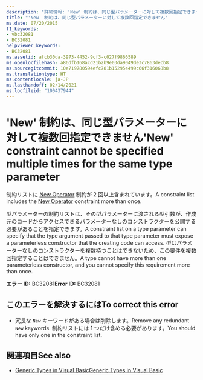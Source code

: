 ```yaml
---
description: "詳細情報: 'New' 制約は、同じ型パラメーターに対して複数回指定できません"
title: "'New' 制約は、同じ型パラメーターに対して複数回指定できません"
ms.date: 07/20/2015
f1_keywords:
- vbc32081
- BC32081
helpviewer_keywords:
- BC32081
ms.assetid: afcb30da-3973-4452-9cf3-c027f9866589
ms.openlocfilehash: a86dfb168acd21b2b9e03da9049de3c7863decb8
ms.sourcegitcommit: 10e719780594efc781b15295e499c66f316068b8
ms.translationtype: HT
ms.contentlocale: ja-JP
ms.lasthandoff: 02/14/2021
ms.locfileid: "100437944"
---
```

# <a name="new-constraint-cannot-be-specified-multiple-times-for-the-same-type-parameter"></a><span data-ttu-id="eb13e-103">'New' 制約は、同じ型パラメーターに対して複数回指定できません</span><span class="sxs-lookup"><span data-stu-id="eb13e-103">'New' constraint cannot be specified multiple times for the same type parameter</span></span>

<span data-ttu-id="eb13e-104">制約リストに [New Operator](../language-reference/operators/new-operator.md) 制約が 2 回以上含まれています。</span><span class="sxs-lookup"><span data-stu-id="eb13e-104">A constraint list includes the [New Operator](../language-reference/operators/new-operator.md) constraint more than once.</span></span>  
  
 <span data-ttu-id="eb13e-105">型パラメーターの制約リストは、その型パラメーターに渡される型引数が、作成元のコードからアクセスできるパラメーターなしのコンストラクターを公開する必要があることを指定できます。</span><span class="sxs-lookup"><span data-stu-id="eb13e-105">A constraint list on a type parameter can specify that the type argument passed to that type parameter must expose a parameterless constructor that the creating code can access.</span></span> <span data-ttu-id="eb13e-106">型はパラメーターなしのコンストラクターを複数持つことはできないため、この要件を複数回指定することはできません。</span><span class="sxs-lookup"><span data-stu-id="eb13e-106">A type cannot have more than one parameterless constructor, and you cannot specify this requirement more than once.</span></span>  
  
 <span data-ttu-id="eb13e-107">**エラー ID:** BC32081</span><span class="sxs-lookup"><span data-stu-id="eb13e-107">**Error ID:** BC32081</span></span>  
  
## <a name="to-correct-this-error"></a><span data-ttu-id="eb13e-108">このエラーを解決するには</span><span class="sxs-lookup"><span data-stu-id="eb13e-108">To correct this error</span></span>  
  
- <span data-ttu-id="eb13e-109">冗長な `New` キーワードがある場合は削除します。</span><span class="sxs-lookup"><span data-stu-id="eb13e-109">Remove any redundant `New` keywords.</span></span> <span data-ttu-id="eb13e-110">制約リストには 1 つだけ含める必要があります。</span><span class="sxs-lookup"><span data-stu-id="eb13e-110">You should have only one in the constraint list.</span></span>  
  
## <a name="see-also"></a><span data-ttu-id="eb13e-111">関連項目</span><span class="sxs-lookup"><span data-stu-id="eb13e-111">See also</span></span>

- [<span data-ttu-id="eb13e-112">Generic Types in Visual Basic</span><span class="sxs-lookup"><span data-stu-id="eb13e-112">Generic Types in Visual Basic</span></span>](../programming-guide/language-features/data-types/generic-types.md)
